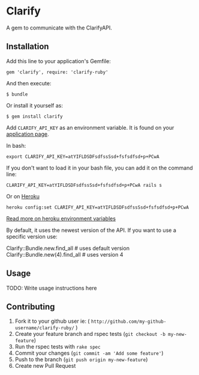 # Clarify

A gem to communicate with the ClarifyAPI.

## Installation

Add this line to your application's Gemfile:

    gem 'clarify', require: 'clarify-ruby' 

And then execute:

    $ bundle

Or install it yourself as:

    $ gem install clarify

Add `CLARIFY_API_KEY` as an environment variable. It is found on your [application page](https://developer.clarify.io/apps).

In bash:

    export CLARIFY_API_KEY=atYIFLDSDFsdfssSsd+fsfsdfsd+p+PCwA

If you don't want to load it in your bash file, you can add it on the command line:

    CLARIFY_API_KEY=atYIFLDSDFsdfssSsd+fsfsdfsd+p+PCwA rails s

Or on [Heroku](http://www.heroku)

    heroku config:set CLARIFY_API_KEY=atYIFLDSDFsdfssSsd+fsfsdfsd+p+PCwA

[Read more on heroku environment variables](https://devcenter.heroku.com/articles/config-vars)

By default, it uses the newest version of the API. If you want to use a specific version use: 

Clarify::Bundle.new.find_all       # uses default version
Clarify::Bundle.new(4).find_all    # uses version 4

## Usage

TODO: Write usage instructions here

## Contributing

1. Fork it to your github user ie: ( `http://github.com/my-github-username/clarify-ruby/` )
2. Create your feature branch and rspec tests (`git checkout -b my-new-feature`)
3. Run the rspec tests with `rake spec`
4. Commit your changes (`git commit -am 'Add some feature'`)
5. Push to the branch (`git push origin my-new-feature`)
6. Create new Pull Request

